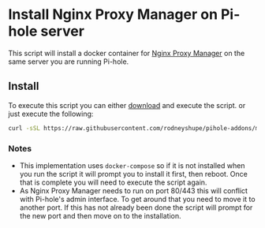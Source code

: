 # Install Nginx Proxy Manager on Pi-hole server

This script will install a docker container for [Nginx Proxy Manager](https://nginxproxymanager.com/)
on the same server you are running Pi-hole.

## Install

To execute this script you can either [download](https://raw.githubusercontent.com/rodneyshupe/pihole-addons/main/nginx-proxy-manager/install.sh)
and execute the script. or just execute the following:

```sh
curl -sSL https://raw.githubusercontent.com/rodneyshupe/pihole-addons/main/nginx-proxy-manager/install.sh | bash
```

### Notes

* This implementation uses `docker-compose` so if it is not installed when you run the script it
  will prompt you to install it first, then reboot.  Once that is complete you will need to execute
  the script again.
* As Nginx Proxy Manager needs to run on port 80/443 this will conflict with Pi-hole's admin interface.
  To get around that you need to move it to another port.  If this has not already been done the script
  will prompt for the new port and then move on to the installation.
